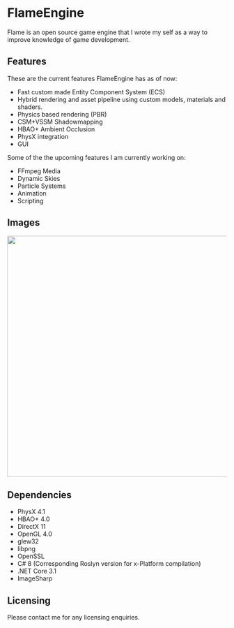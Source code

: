 # FlameEngine
Flame is an open source game engine that I wrote my self as a way to improve knowledge of game development.


## Features

These are the current features FlameEngine has as of now:

  - Fast custom made Entity Component System (ECS)
  - Hybrid rendering and asset pipeline using custom models, materials and shaders.
  - Physics based rendering (PBR)
  - CSM+VSSM Shadowmapping
  - HBAO+ Ambient Occlusion
  - PhysX integration
  - GUI

Some of the the upcoming features I am currently working on:
  - FFmpeg Media
  - Dynamic Skies
  - Particle Systems
  - Animation
  - Scripting

## Images

<img src="https://cdn.discordapp.com/attachments/717866375212826705/787178741834055684/test0.png" width="900" height="552">

## Dependencies

  - PhysX 4.1
  - HBAO+  4.0
  - DirectX 11
  - OpenGL 4.0
  - glew32
  - libpng
  - OpenSSL
  - C# 8 (Corresponding Roslyn version for x-Platform compilation)
  - .NET Core 3.1
  - ImageSharp

## Licensing

Please contact me for any licensing enquiries.
